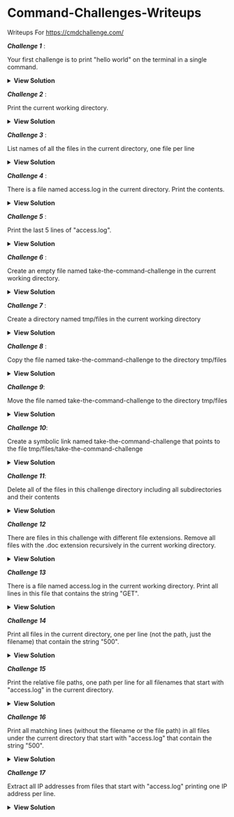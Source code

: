 # Command-Challenges-Writeups
Writeups For https://cmdchallenge.com/ 

***Challenge 1*** :

Your first challenge is to print "hello world" on the terminal in a single command.

<details>
  <summary> <b>View Solution </b></summary>
  
```
  echo "hello world
  ```
</details>

***Challenge 2*** :

Print the current working directory.
<details>
  <summary> <b>View Solution </b></summary>
  
```
  pwd
  ```
</details>

***Challenge 3*** :

List names of all the files in the current directory, one file per line 
<details>
  <summary> <b>View Solution </b></summary>
  
```
  ls
  ```
</details>

***Challenge 4*** :

There is a file named access.log in the current directory. Print the contents.
<details>
  <summary> <b>View Solution </b></summary>
  
 ```
  cat access.log
  ```
 </details>
 
 ***Challenge 5*** :
 
 Print the last 5 lines of "access.log".
<details>
  <summary> <b>View Solution </b></summary>
  
```
  cat access.log | tail -n 5
  ```
</details>

 ***Challenge 6*** :
 
 Create an empty file named take-the-command-challenge in the current working directory.
<details>
  <summary> <b>View Solution </b></summary>
  
```
  > take-the-command-challenge
  ```
</details>

 ***Challenge 7*** :
 
 Create a directory named tmp/files in the current working directory

<details>
  <summary> <b>View Solution </b></summary>
  
```
  mkdir -p tmp/files
  ```
</details>
 
 ***Challenge 8*** :
 
 Copy the file named take-the-command-challenge to the directory tmp/files

<details>
  <summary> <b>View Solution </b></summary>
  
```
  cp take-the-command-challenge  tmp/files
  ```
</details>

***Challenge 9***: 

Move the file named take-the-command-challenge to the directory tmp/files

<details>
  <summary> <b>View Solution </b></summary>
  
```
  mv take-the-command-challenge  tmp/files
  ```
</details>

***Challenge 10***: 

Create a symbolic link named take-the-command-challenge that points to the file tmp/files/take-the-command-challenge

<details>
  <summary> <b>View Solution </b></summary>
  
```
  ln -s tmp/files/take-the-command-challenge take-the-command-challenge
  ```
</details>

***Challenge 11***:

Delete all of the files in this challenge directory including all subdirectories and their contents

<details>
  <summary> <b>View Solution </b></summary>
  
```
  rm -rf .* ./*
  ```
</details>

***Challenge 12***

There are files in this challenge with different file extensions. Remove all files with the .doc extension recursively in the current working directory.

<details>
  <summary> <b>View Solution </b></summary>
  
```
  rm -f **/*.doc
  ```
</details>

***Challenge 13***

There is a file named access.log in the current working directory. Print all lines in this file that contains the string "GET".

<details>
  <summary> <b>View Solution </b></summary>
  
```
  cat access.log | grep -i "GET"
  ```
</details>

***Challenge 14***

Print all files in the current directory, one per line (not the path, just the filename) that contain the string "500".

<details>
  <summary> <b>View Solution </b></summary>
  
```
  grep -Rli "500"
  ```
</details>

***Challenge 15***

Print the relative file paths, one path per line for all filenames that start with "access.log" in the current directory.

<details>
  <summary> <b>View Solution </b></summary>
  
```
  ls -r
  ```
</details>

***Challenge 16***

Print all matching lines (without the filename or the file path) in all files under the current directory that start with "access.log" that contain the string "500".

<details>
  <summary> <b>View Solution </b></summary>
  
```
  find ./ -type f -name access.* -exec grep -i "500" "{}" ";"
  ```
</details>

***Challenge 17***

Extract all IP addresses from files that start with "access.log" printing one IP address per line.

<details>
  <summary> <b>View Solution </b></summary>
  
```
  
  ```
</details>







